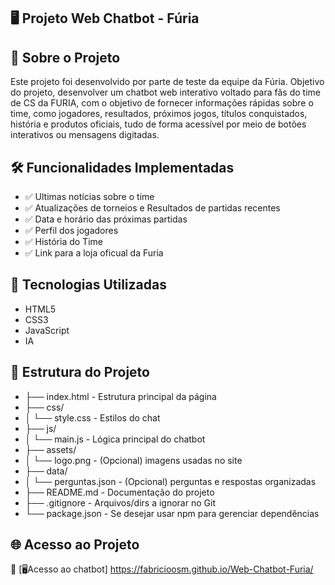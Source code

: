 
## 🖥️ Projeto Web Chatbot - Fúria

## 📌 Sobre o Projeto
Este projeto foi desenvolvido por parte de teste da equipe da Fúria.
 Objetivo do projeto, desenvolver um chatbot web interativo voltado para fãs do time de CS da FURIA, com o objetivo de fornecer informações rápidas sobre o time, como jogadores, resultados, próximos jogos, títulos conquistados, história e produtos oficiais, tudo de forma acessível por meio de botões interativos ou mensagens digitadas.

## 🛠️ Funcionalidades Implementadas
- ✅ Ultimas notícias sobre o time
- ✅ Atualizações de torneios e Resultados de partidas recentes
- ✅ Data e horário das próximas partidas
- ✅ Perfil dos jogadores
- ✅ História do Time
- ✅ Link para a loja oficual da Furia

## 🧩 Tecnologias Utilizadas
- HTML5 
- CSS3 
- JavaScript 
- IA

## 🚀 Estrutura do Projeto
- ├── index.html  - Estrutura principal da página
- ├── css/
- │   └── style.css - Estilos do chat
- ├── js/
- │   └── main.js  - Lógica principal do chatbot
- ├── assets/
- │   └── logo.png  - (Opcional) imagens usadas no site
- ├── data/
- │   └── perguntas.json  - (Opcional) perguntas e respostas organizadas
- ├── README.md  - Documentação do projeto
- ├── .gitignore  - Arquivos/dirs a ignorar no Git
- └── package.json - Se desejar usar npm para gerenciar dependências

## 🌐 Acesso ao Projeto
🔗 [🖥️Acesso ao chatbot] https://fabricioosm.github.io/Web-Chatbot-Furia/




